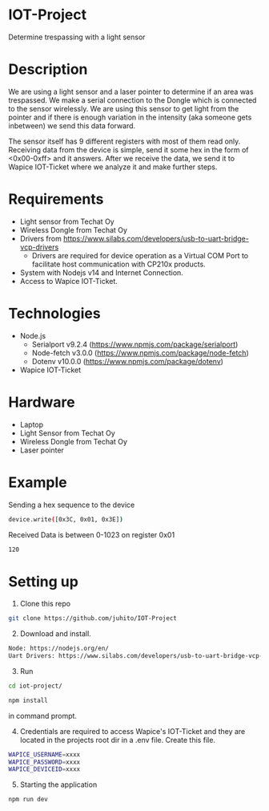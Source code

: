 # IOT-Project
Determine trespassing with a light sensor

# Description
We are using a light sensor and a laser pointer to determine if an area was trespassed. We make a serial connection to the Dongle which is connected to the sensor wirelessly. We are using this sensor to get light from the pointer and if there is enough variation in the intensity (aka someone gets inbetween) we send this data forward.

The sensor itself has 9 different registers with most of them read only. Receiving data from the device is simple, send it some hex in the form of <0x00-0xff> and it answers. After we receive the data, we send it to Wapice IOT-Ticket where we analyze it and make further steps.

# Requirements
- Light sensor from Techat Oy
- Wireless Dongle from Techat Oy
- Drivers from https://www.silabs.com/developers/usb-to-uart-bridge-vcp-drivers
    - Drivers are required for device operation as a Virtual COM Port to facilitate host communication with CP210x products.
- System with Nodejs v14 and Internet Connection.
- Access to Wapice IOT-Ticket.

# Technologies
- Node.js
    - Serialport v9.2.4 (https://www.npmjs.com/package/serialport)
    - Node-fetch v3.0.0 (https://www.npmjs.com/package/node-fetch)
    - Dotenv v10.0.0 (https://www.npmjs.com/package/dotenv)
- Wapice IOT-Ticket

# Hardware
- Laptop
- Light Sensor from Techat Oy
- Wireless Dongle from Techat Oy
- Laser pointer

# Example
Sending a hex sequence to the device
```sh
device.write([0x3C, 0x01, 0x3E])
```
Received Data is between 0-1023 on register 0x01
```sh
120
```

# Setting up
1. Clone this repo
```sh
git clone https://github.com/juhito/IOT-Project
```
2. Download and install.
```sh
Node: https://nodejs.org/en/
Uart Drivers: https://www.silabs.com/developers/usb-to-uart-bridge-vcp-drivers
```
3. Run
```sh
cd iot-project/

npm install
```
in command prompt.

4. Credentials are required to access Wapice's IOT-Ticket and they are located in the projects root dir in a .env file.
Create this file.
```sh
WAPICE_USERNAME=xxxx
WAPICE_PASSWORD=xxxx
WAPICE_DEVICEID=xxxx
```
5. Starting the application
```sh
npm run dev
```